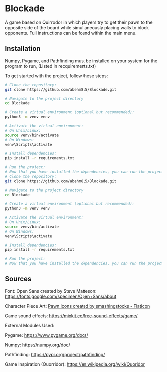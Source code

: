 # Blockade

A game based on Quirrodor in which players try to get their pawn to the opposite side of the board while simultaneously placing walls to block opponents. Full instructions can be found within the main menu. 

## Installation

Numpy, Pygame, and Pathfinding must be installed on your system for the program to run, (Listed in recquirements.txt)

To get started with the project, follow these steps:

```bash
# Clone the repository:
git clone https://github.com/abehm815/Blockade.git

# Navigate to the project directory:
cd Blockade

# Create a virtual environment (optional but recommended):
python3 -m venv venv

# Activate the virtual environment:
# On Unix/Linux:
source venv/bin/activate
# On Windows:
venv\Scripts\activate

# Install dependencies:
pip install -r requirements.txt

# Run the project:
# Now that you have installed the dependencies, you can run the project using the appropriate command.
# Clone the repository:
git clone https://github.com/abehm815/Blockade.git

# Navigate to the project directory:
cd Blockade

# Create a virtual environment (optional but recommended):
python3 -m venv venv

# Activate the virtual environment:
# On Unix/Linux:
source venv/bin/activate
# On Windows:
venv\Scripts\activate

# Install dependencies:
pip install -r requirements.txt

# Run the project:
# Now that you have installed the dependencies, you can run the project using the appropriate command.
```

## Sources
Font: Open Sans created by Steve Matteson: https://fonts.google.com/specimen/Open+Sans/about

Character Piece Art: <a href="https://www.flaticon.com/free-icons/pawn" title="pawn icons">Pawn icons created by smashingstocks - Flaticon</a>

Game sound effects: https://mixkit.co/free-sound-effects/game/

External Modules Used: 

Pygame: https://www.pygame.org/docs/ 

Numpy: https://numpy.org/doc/ 

Pathfinding: https://pypi.org/project/pathfinding/

Game Inspiration (Quorridor): https://en.wikipedia.org/wiki/Quoridor
